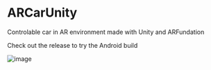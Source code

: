 # ARCarUnity
Controlable car in AR environment made with Unity and ARFundation

Check out the release to try the Android build

![image](https://user-images.githubusercontent.com/38785880/111498695-71b1c880-8742-11eb-96cb-5d9e1203f589.png)

